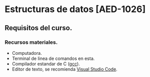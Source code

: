 # Estructuras de datos [AED-1026]
## Requisitos del curso.
### Recursos materiales.
- Computadora.
- Terminal de linea de comandos en esta.
- Compilador estandar de C ([gcc](https://winlibs.com/)).
- Editor de texto, se recomienda [Visual Studio Code](https://code.visualstudio.com/).
